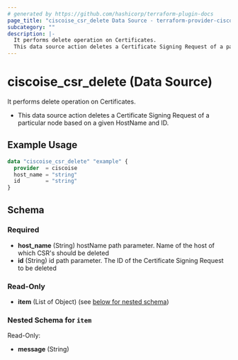 ```yaml
---
# generated by https://github.com/hashicorp/terraform-plugin-docs
page_title: "ciscoise_csr_delete Data Source - terraform-provider-ciscoise"
subcategory: ""
description: |-
  It performs delete operation on Certificates.
  This data source action deletes a Certificate Signing Request of a particular node based on a given HostName and ID.
---
```


# ciscoise_csr_delete (Data Source)

It performs delete operation on Certificates.

- This data source action deletes a Certificate Signing Request of a particular node based on a given HostName and ID.

## Example Usage

```terraform
data "ciscoise_csr_delete" "example" {
  provider  = ciscoise
  host_name = "string"
  id        = "string"
}
```

<!-- schema generated by tfplugindocs -->
## Schema

### Required

- **host_name** (String) hostName path parameter. Name of the host of which CSR's should be deleted
- **id** (String) id path parameter. The ID of the Certificate Signing Request to be deleted

### Read-Only

- **item** (List of Object) (see [below for nested schema](#nestedatt--item))

<a id="nestedatt--item"></a>
### Nested Schema for `item`

Read-Only:

- **message** (String)


